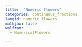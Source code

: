 ```yaml
---
title:  "Numeric flowers"
categories: continuous_fractions
langid: numeric_flowers
mathjax: false
wolfram:
  - NumericalFlowers

---
```


<div id='DEMO_NumericalFlowers'></div>

